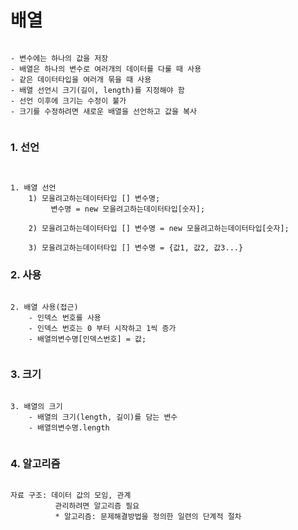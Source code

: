 # 배열

```

- 변수에는 하나의 값을 저장
- 배열은 하나의 변수로 여러개의 데이터를 다룰 때 사용
- 같은 데이터타입을 여러개 묶을 때 사용
- 배열 선언시 크기(길이, length)를 지정해야 함
- 선언 이후에 크기는 수정이 불가
- 크기를 수정하려면 새로운 배열을 선언하고 값을 복사


```


### 1. 선언

```


1. 배열 선언
	1) 모을려고하는데이터타입 [] 변수명;
		 변수명 = new 모을려고하는데이터타입[숫자];

	2) 모을려고하는데이터타입 [] 변수명 = new 모을려고하는데이터타입[숫자];

	3) 모을려고하는데이터타입 [] 변수명 = {값1, 값2, 값3...}

```


### 2. 사용

```

2. 배열 사용(접근)
	- 인덱스 번호를 사용
	- 인덱스 번호는 0 부터 시작하고 1씩 증가
	- 배열의변수명[인덱스번호] = 값;


```

### 3. 크기
```

3. 배열의 크기
	- 배열의 크기(length, 길이)를 담는 변수
	- 배열의변수명.length


```


### 4. 알고리즘
```

자료 구조: 데이터 값의 모임, 관계
		  관리하려면 알고리즘 필요
          * 알고리즘: 문제해결방법을 정의한 일련의 단계적 절차

```